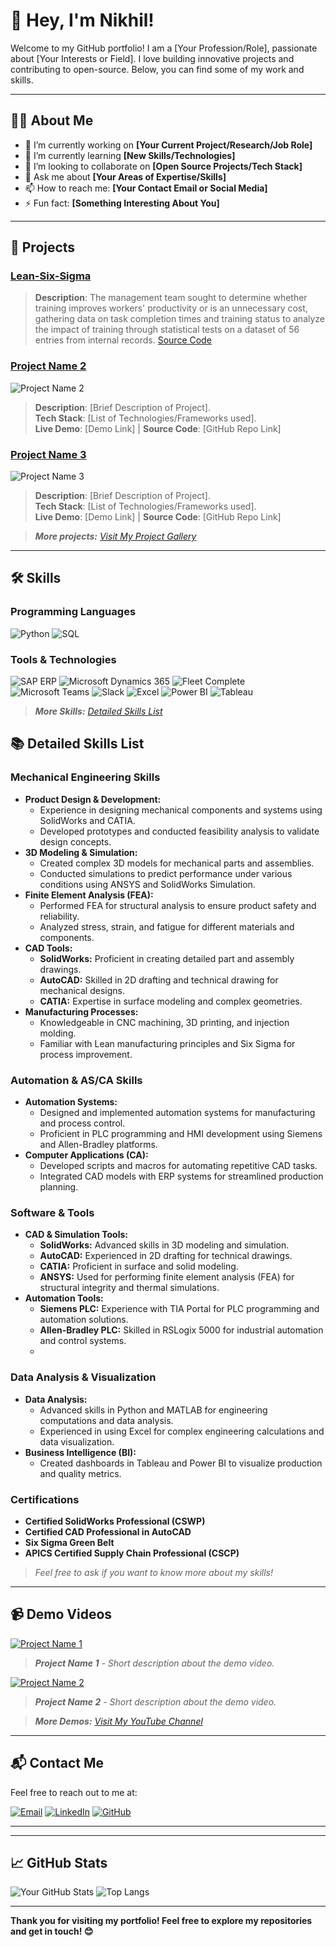 # 👋 Hey, I'm Nikhil!

Welcome to my GitHub portfolio! I am a [Your Profession/Role], passionate about [Your Interests or Field]. I love building innovative projects and contributing to open-source. Below, you can find some of my work and skills.

---

## 🧑‍💻 About Me

- 🔭 I’m currently working on **[Your Current Project/Research/Job Role]**
- 🌱 I’m currently learning **[New Skills/Technologies]**
- 👯 I’m looking to collaborate on **[Open Source Projects/Tech Stack]**
- 💬 Ask me about **[Your Areas of Expertise/Skills]**
- 📫 How to reach me: **[Your Contact Email or Social Media]**
- ⚡ Fun fact: **[Something Interesting About You]**

---

## 🚀 Projects

### [Lean-Six-Sigma](https://github.com/Nikhil199727/Lean-Six-Sigma)
> **Description**: The management team sought to determine whether training improves workers' productivity or is an unnecessary cost, gathering data on task completion times and training status to analyze the impact of training through statistical tests on a dataset of 56 entries from internal records. 
> [Source Code](https://github.com/Nikhil199727/Lean-Six-Sigma/blob/main/Lean_Six_Sigma_.ipynb)


### [Project Name 2](#)
![Project Name 2](demo-video-url-or-image-url)
> **Description**: [Brief Description of Project].  
> **Tech Stack**: [List of Technologies/Frameworks used].  
> **Live Demo**: [Demo Link] | **Source Code**: [GitHub Repo Link]

### [Project Name 3](#)
![Project Name 3](demo-video-url-or-image-url)
> **Description**: [Brief Description of Project].  
> **Tech Stack**: [List of Technologies/Frameworks used].  
> **Live Demo**: [Demo Link] | **Source Code**: [GitHub Repo Link]

> _**More projects:** [Visit My Project Gallery](#)_

---

## 🛠️ Skills

### Programming Languages
![Python](https://img.shields.io/badge/Python-3776AB?style=for-the-badge&logo=python&logoColor=white)
![SQL](https://img.shields.io/badge/SQL-4479A1?style=for-the-badge&logo=postgresql&logoColor=white)

### Tools & Technologies
![SAP ERP](https://img.shields.io/badge/SAP%20ERP-0FAAFF?style=for-the-badge&logo=sap&logoColor=white)
![Microsoft Dynamics 365](https://img.shields.io/badge/Microsoft%20Dynamics%20365-00188F?style=for-the-badge&logo=microsoft&logoColor=white)
![Fleet Complete](https://img.shields.io/badge/Fleet%20Complete-3F51B5?style=for-the-badge&logo=hack-the-box&logoColor=white)
![Microsoft Teams](https://img.shields.io/badge/Microsoft%20Teams-6264A7?style=for-the-badge&logo=microsoft-teams&logoColor=white)
![Slack](https://img.shields.io/badge/Slack-4A154B?style=for-the-badge&logo=slack&logoColor=white)
![Excel](https://img.shields.io/badge/Microsoft%20Excel-217346?style=for-the-badge&logo=microsoft-excel&logoColor=white)
![Power BI](https://img.shields.io/badge/Power%20BI-F2C811?style=for-the-badge&logo=powerbi&logoColor=black)
![Tableau](https://img.shields.io/badge/Tableau-E97627?style=for-the-badge&logo=tableau&logoColor=white)

> _**More Skills:** [Detailed Skills List](#)_
## 📚 Detailed Skills List

### Mechanical Engineering Skills
- **Product Design & Development:** 
  - Experience in designing mechanical components and systems using SolidWorks and CATIA.
  - Developed prototypes and conducted feasibility analysis to validate design concepts.
- **3D Modeling & Simulation:** 
  - Created complex 3D models for mechanical parts and assemblies.
  - Conducted simulations to predict performance under various conditions using ANSYS and SolidWorks Simulation.
- **Finite Element Analysis (FEA):** 
  - Performed FEA for structural analysis to ensure product safety and reliability.
  - Analyzed stress, strain, and fatigue for different materials and components.
- **CAD Tools:**
  - **SolidWorks:** Proficient in creating detailed part and assembly drawings.
  - **AutoCAD:** Skilled in 2D drafting and technical drawing for mechanical designs.
  - **CATIA:** Expertise in surface modeling and complex geometries.
- **Manufacturing Processes:** 
  - Knowledgeable in CNC machining, 3D printing, and injection molding.
  - Familiar with Lean manufacturing principles and Six Sigma for process improvement.

### Automation & AS/CA Skills
- **Automation Systems:** 
  - Designed and implemented automation systems for manufacturing and process control.
  - Proficient in PLC programming and HMI development using Siemens and Allen-Bradley platforms.
- **Computer Applications (CA):** 
  - Developed scripts and macros for automating repetitive CAD tasks.
  - Integrated CAD models with ERP systems for streamlined production planning.


### Software & Tools
- **CAD & Simulation Tools:**
  - **SolidWorks:** Advanced skills in 3D modeling and simulation.
  - **AutoCAD:** Experienced in 2D drafting for technical drawings.
  - **CATIA:** Proficient in surface and solid modeling.
  - **ANSYS:** Used for performing finite element analysis (FEA) for structural integrity and thermal simulations.
- **Automation Tools:**
  - **Siemens PLC:** Experience with TIA Portal for PLC programming and automation solutions.
  - **Allen-Bradley PLC:** Skilled in RSLogix 5000 for industrial automation and control systems.
  - 
### Data Analysis & Visualization
- **Data Analysis:**
  - Advanced skills in Python and MATLAB for engineering computations and data analysis.
  - Experienced in using Excel for complex engineering calculations and data visualization.
- **Business Intelligence (BI):**
  - Created dashboards in Tableau and Power BI to visualize production and quality metrics.
    
### Certifications
- **Certified SolidWorks Professional (CSWP)**
- **Certified CAD Professional in AutoCAD**
- **Six Sigma Green Belt**
- **APICS Certified Supply Chain Professional (CSCP)**

> _Feel free to ask if you want to know more about my skills!_

---

## 📹 Demo Videos

[![Project Name 1](https://img.youtube.com/vi/demo-video-id/0.jpg)](https://www.youtube.com/watch?v=demo-video-id)
> _**Project Name 1** - Short description about the demo video._

[![Project Name 2](https://img.youtube.com/vi/demo-video-id/0.jpg)](https://www.youtube.com/watch?v=demo-video-id)
> _**Project Name 2** - Short description about the demo video._

> _**More Demos:** [Visit My YouTube Channel](#)_

---

## 📬 Contact Me

Feel free to reach out to me at:

[![Email](https://img.shields.io/badge/Email-D14836?style=for-the-badge&logo=gmail&logoColor=white)](mailto:nikhiludupa055@gmail.com)
[![LinkedIn](https://img.shields.io/badge/LinkedIn-0077B5?style=for-the-badge&logo=linkedin&logoColor=white)](https://www.linkedin.com/in/nikhil-udupa-l-s/)
[![GitHub](https://img.shields.io/badge/GitHub-181717?style=for-the-badge&logo=github&logoColor=white)](https://github.com/Nikhil199727)

---

---

## 📈 GitHub Stats

![Your GitHub Stats](https://github-readme-stats.vercel.app/api?username=Nikhil199727&show_icons=true&theme=radical)
![Top Langs](https://github-readme-stats.vercel.app/api/top-langs/?username=Nikhil199727&layout=compact&theme=radical)

---

**Thank you for visiting my portfolio! Feel free to explore my repositories and get in touch! 😊**
